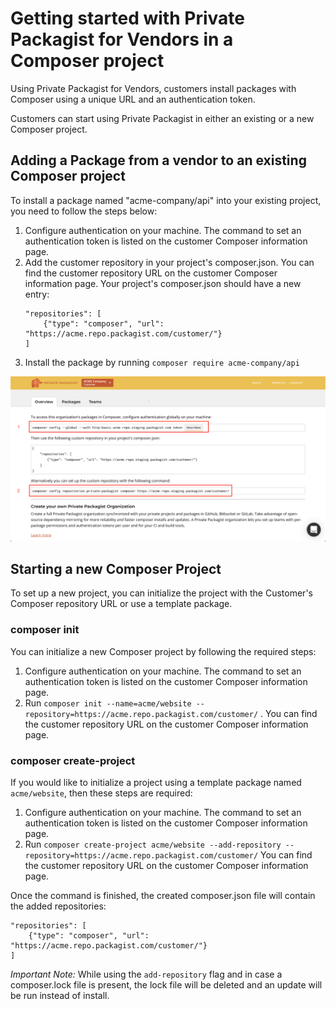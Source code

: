 # Getting started with Private Packagist for Vendors in a Composer project

Using Private Packagist for Vendors, customers install packages with Composer using a unique URL and an authentication token.

Customers can start using Private Packagist in either an existing or a new Composer project.

## Adding a Package from a vendor to an existing Composer project

To install a package named "acme-company/api" into your existing project, you need to follow the steps below:

1. Configure authentication on your machine. The command to set an authentication token is listed on the customer Composer information page.
2. Add the customer repository in your project's composer.json. You can find the  customer repository URL on the customer Composer information page. Your project's composer.json should have a new entry:
    ```
    "repositories": [
        {"type": "composer", "url": "https://acme.repo.packagist.com/customer/"}
    ]
    ```
3. Install the package by running `composer require acme-company/api`
           
![Customer Composer Information](/Resources/public/img/docs/customer-composer-information.png)

## Starting a new Composer Project

To set up a new project, you can initialize the project with the Customer's Composer repository URL or use a template package.

### composer init
You can initialize a new Composer project by following the required steps:

1. Configure authentication on your machine. The command to set an authentication token is listed on the customer Composer information page.
2. Run `composer init --name=acme/website --repository=https://acme.repo.packagist.com/customer/` . You can find the customer repository URL on the customer Composer information page. 

### composer create-project

If you would like to initialize a project using a template package named `acme/website`, then these steps are required:

1. Configure authentication on your machine. The command to set an authentication token is listed on the customer Composer information page.
2. Run `composer create-project acme/website --add-repository --repository=https://acme.repo.packagist.com/customer/` You can find the customer repository URL on the customer Composer information page. 

Once the command is finished, the created composer.json file will contain the added repositories:

```
"repositories": [
    {"type": "composer", "url": "https://acme.repo.packagist.com/customer/"}
]
```

*Important Note:* While using the `add-repository` flag and in case a composer.lock file is present, the lock file will be deleted and an update will be run instead of install.
